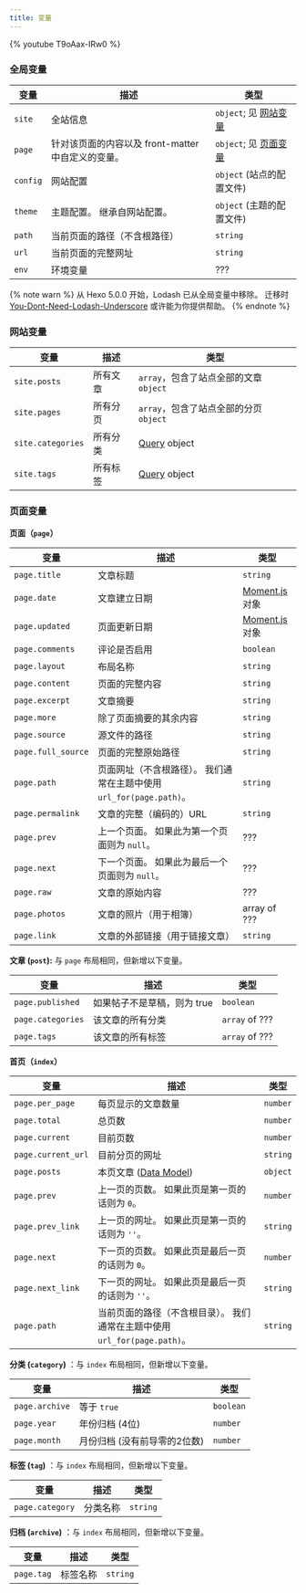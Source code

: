 ```yaml
---
title: 变量
---
```


{% youtube T9oAax-IRw0 %}

### 全局变量

| 变量       | 描述                               | 类型                        |
| -------- | -------------------------------- | ------------------------- |
| `site`   | 全站信息                             | `object`; 见 [网站变量](#网站变量) |
| `page`   | 针对该页面的内容以及 front-matter 中自定义的变量。 | `object`; 见 [页面变量](#页面变量) |
| `config` | 网站配置                             | `object` (站点的配置文件)        |
| `theme`  | 主题配置。 继承自网站配置。                   | `object` (主题的配置文件)        |
| `path`   | 当前页面的路径（不含根路径）                   | `string`                  |
| `url`    | 当前页面的完整网址                        | `string`                  |
| `env`    | 环境变量                             | ???                       |

{% note warn %}
从 Hexo 5.0.0 开始，Lodash 已从全局变量中移除。 迁移时 [You-Dont-Need-Lodash-Underscore](https://github.com/you-dont-need/You-Dont-Need-Lodash-Underscore) 或许能为你提供帮助。
{% endnote %}

### 网站变量

| 变量                | 描述   | 类型                          |
| ----------------- | ---- | --------------------------- |
| `site.posts`      | 所有文章 | `array`，包含了站点全部的文章 `object` |
| `site.pages`      | 所有分页 | `array`，包含了站点全部的分页 `object` |
| `site.categories` | 所有分类 | [Query][queryo] object      |
| `site.tags`       | 所有标签 | [Query][queryo] object      |

### 页面变量

**页面（`page`）**

| 变量                 | 描述                                            | 类型               |
| ------------------ | --------------------------------------------- | ---------------- |
| `page.title`       | 文章标题                                          | `string`         |
| `page.date`        | 文章建立日期                                        | [Moment.js][] 对象 |
| `page.updated`     | 页面更新日期                                        | [Moment.js][] 对象 |
| `page.comments`    | 评论是否启用                                        | `boolean`        |
| `page.layout`      | 布局名称                                          | `string`         |
| `page.content`     | 页面的完整内容                                       | `string`         |
| `page.excerpt`     | 文章摘要                                          | `string`         |
| `page.more`        | 除了页面摘要的其余内容                                   | `string`         |
| `page.source`      | 源文件的路径                                        | `string`         |
| `page.full_source` | 页面的完整原始路径                                     | `string`         |
| `page.path`        | 页面网址（不含根路径）。 我们通常在主题中使用 `url_for(page.path)`。 | `string`         |
| `page.permalink`   | 文章的完整（编码的）URL                                 | `string`         |
| `page.prev`        | 上一个页面。 如果此为第一个页面则为 `null`。                    | ???              |
| `page.next`        | 下一个页面。 如果此为最后一个页面则为 `null`。                   | ???              |
| `page.raw`         | 文章的原始内容                                       | ???              |
| `page.photos`      | 文章的照片（用于相簿）                                   | array of ???     |
| `page.link`        | 文章的外部链接（用于链接文章）                               | `string`         |

**文章 (`post`):** 与 `page` 布局相同，但新增以下变量。

| 变量                | 描述               | 类型             |
| ----------------- | ---------------- | -------------- |
| `page.published`  | 如果帖子不是草稿，则为 true | `boolean`      |
| `page.categories` | 该文章的所有分类         | `array` of ??? |
| `page.tags`       | 该文章的所有标签         | `array` of ??? |

**首页（`index`）**

| 变量                 | 描述                                                       | 类型       |
| ------------------ | -------------------------------------------------------- | -------- |
| `page.per_page`    | 每页显示的文章数量                                                | `number` |
| `page.total`       | 总页数                                                      | `number` |
| `page.current`     | 目前页数                                                     | `number` |
| `page.current_url` | 目前分页的网址                                                  | `string` |
| `page.posts`       | 本页文章 ([Data Model](https://hexojs.github.io/warehouse/)) | `object` |
| `page.prev`        | 上一页的页数。 如果此页是第一页的话则为 `0`。                                | `number` |
| `page.prev_link`   | 上一页的网址。 如果此页是第一页的话则为 `''`。                               | `string` |
| `page.next`        | 下一页的页数。 如果此页是最后一页的话则为 `0`。                               | `number` |
| `page.next_link`   | 下一页的网址。 如果此页是最后一页的话则为 `''`。                              | `string` |
| `page.path`        | 当前页面的路径（不含根目录）。 我们通常在主题中使用 `url_for(page.path)`。         | `string` |

**分类 (`category`)** ：与 `index` 布局相同，但新增以下变量。

| 变量             | 描述               | 类型        |
| -------------- | ---------------- | --------- |
| `page.archive` | 等于 `true`        | `boolean` |
| `page.year`    | 年份归档 (4位)        | `number`  |
| `page.month`   | 月份归档 (没有前导零的2位数) | `number`  |

**标签 (`tag`)** ：与 `index` 布局相同，但新增以下变量。

| 变量              | 描述   | 类型       |
| --------------- | ---- | -------- |
| `page.category` | 分类名称 | `string` |

**归档 (`archive`)** ：与 `index` 布局相同，但新增以下变量。

| 变量         | 描述   | 类型       |
| ---------- | ---- | -------- |
| `page.tag` | 标签名称 | `string` |

[queryo]: https://hexojs.github.io/warehouse/classes/query.default.html

[Moment.js]: http://momentjs.com/
